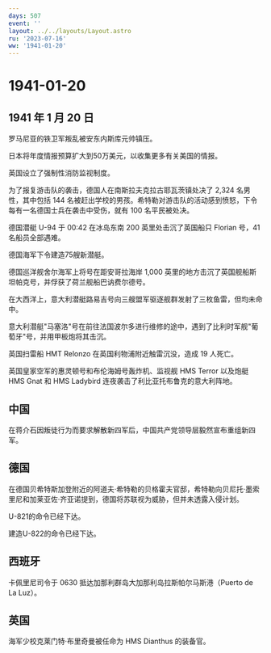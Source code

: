 ```yaml
---
days: 507
event: ''
layout: ../../layouts/Layout.astro
ru: '2023-07-16'
ww: '1941-01-20'
---
```


# 1941-01-20

## 1941 年 1 月 20 日

罗马尼亚的铁卫军叛乱被安东内斯库元帅镇压。

日本将年度情报预算扩大到50万美元，以收集更多有关美国的情报。

英国设立了强制性消防监视制度。

为了报复游击队的袭击，德国人在南斯拉夫克拉古耶瓦茨镇处决了 2,324
名男性，其中包括 144
名被赶出学校的男孩。希特勒对游击队的活动感到愤怒，下令每有一名德国士兵在袭击中受伤，就有
100 名平民被处决。

德国潜艇 U-94 于 00:42 在冰岛东南 200 英里处击沉了英国船只 Florian
号，41 名船员全部遇难。

德国海军下令建造75艘新潜艇。

德国巡洋舰舍尔海军上将号在距安哥拉海岸 1,000
英里的地方击沉了英国舰船斯坦帕克号，并俘获了荷兰舰船巴讷费尔德号。

在大西洋上，意大利潜艇路易吉号向三艘盟军驱逐舰群发射了三枚鱼雷，但均未命中。

意大利潜艇"马塞洛"号在前往法国波尔多进行维修的途中，遇到了比利时军舰"葡萄牙"号，并用甲板炮将其击沉。

英国扫雷船 HMT Relonzo 在英国利物浦附近触雷沉没，造成 19 人死亡。

英国皇家空军的惠灵顿号和布伦海姆号轰炸机、监视舰 HMS Terror 以及炮艇 HMS
Gnat 和 HMS Ladybird 连夜袭击了利比亚托布鲁克的意大利阵地。

## 中国

在蒋介石因叛徒行为而要求解散新四军后，中国共产党领导层毅然宣布重组新四军。

## 德国

在德国贝希特斯加登附近的阿道夫·希特勒的贝格霍夫官邸，希特勒向贝尼托·墨索里尼和加莱亚佐·齐亚诺提到，德国将苏联视为威胁，但并未透露入侵计划。

U-821的命令已经下达。

建造U-822的命令已经下达。

## 西班牙

卡佩里尼司令于 0630 抵达加那利群岛大加那利岛拉斯帕尔马斯港（Puerto de La
Luz）。

## 英国

海军少校克莱门特·布里奇曼被任命为 HMS Dianthus 的装备官。